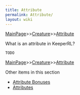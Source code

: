 ```yaml
---
title: Attribute
permalink: Attribute/
layout: wiki
---
```


[MainPage](/keeperrl_wiki/ "wikilink")>>[Creature](/keeperrl_wiki/Creature "wikilink")>>[Attribute](/keeperrl_wiki/Attribute "wikilink")

What is an attribute in KeeperRL?

	TODO

[MainPage](/keeperrl_wiki/ "wikilink")>>[Creature](/keeperrl_wiki/Creature "wikilink")>>[Attribute](/keeperrl_wiki/Attribute "wikilink")

Other items in this section
-    [Attribute Bonuses](/keeperrl_wiki/Attribute_Bonuses "wikilink")
-    [Attributes](/keeperrl_wiki/Attributes "wikilink")
